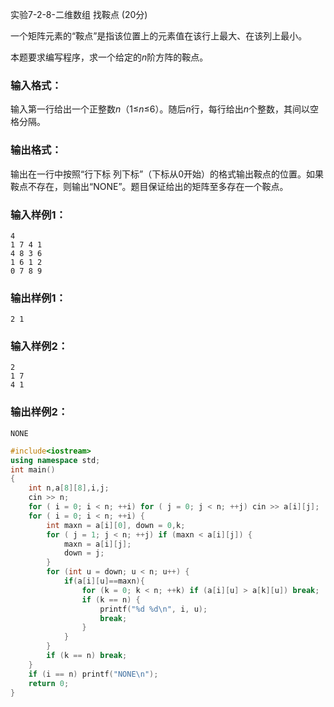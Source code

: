 实验7-2-8-二维数组 找鞍点 (20分)

一个矩阵元素的“鞍点”是指该位置上的元素值在该行上最大、在该列上最小。

本题要求编写程序，求一个给定的*n*阶方阵的鞍点。

### 输入格式：

输入第一行给出一个正整数*n*（1≤*n*≤6）。随后*n*行，每行给出*n*个整数，其间以空格分隔。

### 输出格式：

输出在一行中按照“行下标 列下标”（下标从0开始）的格式输出鞍点的位置。如果鞍点不存在，则输出“NONE”。题目保证给出的矩阵至多存在一个鞍点。

### 输入样例1：

```in
4
1 7 4 1
4 8 3 6
1 6 1 2
0 7 8 9
```

### 输出样例1：

```out
2 1
```

### 输入样例2：

```
2
1 7
4 1
```

### 输出样例2：

```
NONE
```



```c++
#include<iostream>
using namespace std;
int main()
{
	int n,a[8][8],i,j;
	cin >> n;
	for ( i = 0; i < n; ++i) for ( j = 0; j < n; ++j) cin >> a[i][j];
	for ( i = 0; i < n; ++i) {
		int maxn = a[i][0], down = 0,k;
		for ( j = 1; j < n; ++j) if (maxn < a[i][j]) {
			maxn = a[i][j];
			down = j;
		}
		for (int u = down; u < n; u++) {
			if(a[i][u]==maxn){
				for (k = 0; k < n; ++k) if (a[i][u] > a[k][u]) break;
				if (k == n) {
					printf("%d %d\n", i, u);
					break;
				}
			}
		}
		if (k == n) break;
	}
	if (i == n) printf("NONE\n");
	return 0;
}
```


